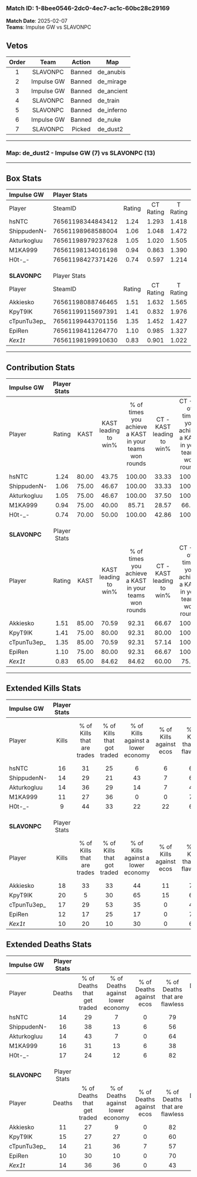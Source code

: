 ### Match ID: 1-8bee0546-2dc0-4ec7-ac1c-60bc28c29169  
**Match Date**: 2025-02-07  
**Teams**: Impulse GW vs SLAVONPC  

## Vetos  

| Order | Team | Action | Map |
| :---: | :--: | :----: | --- |
| 1 | SLAVONPC | Banned | de_anubis |
| 2 | Impulse GW | Banned | de_mirage |
| 3 | Impulse GW | Banned | de_ancient |
| 4 | SLAVONPC | Banned | de_train |
| 5 | SLAVONPC | Banned | de_inferno |
| 6 | Impulse GW | Banned | de_nuke |
| 7 | SLAVONPC | Picked | de_dust2 |

---  

### **Map**: de_dust2 - Impulse GW (7) vs SLAVONPC (13)  
---  

## Box Stats  

| **Impulse GW** | Player Stats      |        |           |          |       |      |       |         |        |      |     |
| :- | :- | :-: | :-: | :-: | :-: | :-: | :-: | :-: | :-: | :-: | :-: |
| Player         | SteamID           | Rating | CT Rating | T Rating | KAST  | ADR  | Kills | Assists | Deaths | K/D  | HS% |
| hsNTC          | 76561198344843412 |  1.24  |   1.293   |  1.418   | 80.00 | 77.4 |  16   |    5    |   14   | 1.14 | 75  |
| ShippudenN-    | 76561198968588004 |  1.06  |   1.048   |  1.472   | 75.00 | 81.4 |  14   |    2    |   16   | 0.88 | 57  |
| Akturkogluu    | 76561198979237628 |  1.05  |   1.020   |  1.505   | 75.00 | 63.4 |  14   |    2    |   14   | 1.00 | 64  |
| M1KA999        | 76561198134016198 |  0.94  |   0.863   |  1.390   | 75.00 | 77.4 |  11   |    7    |   16   | 0.69 | 54  |
| H0t-_-         | 76561198427371426 |  0.74  |   0.597   |  1.214   | 70.00 | 62.1 |   9   |    6    |   17   | 0.53 | 33  |
|                |                   |        |           |          |       |      |       |         |        |      |     |
|                |                   |        |           |          |       |      |       |         |        |      |     |
|                |                   |        |           |          |       |      |       |         |        |      |     |
| **SLAVONPC**   | Player Stats      |        |           |          |       |      |       |         |        |      |     |
| Player         | SteamID           | Rating | CT Rating | T Rating | KAST  | ADR  | Kills | Assists | Deaths | K/D  | HS% |
| Akkiesko       | 76561198088746465 |  1.51  |   1.632   |  1.565   | 85.00 | 98.4 |  18   |    6    |   11   | 1.64 | 50  |
| KpyT9lK        | 76561199115697391 |  1.41  |   0.832   |  1.976   | 75.00 | 96.3 |  20   |    6    |   15   | 1.33 | 50  |
| cTpunTu3ep_    | 76561199443701156 |  1.35  |   1.452   |  1.427   | 85.00 | 85.3 |  17   |    7    |   14   | 1.21 | 82  |
| EpiRen         | 76561198411264770 |  1.10  |   0.985   |  1.327   | 75.00 | 66.2 |  12   |    6    |   10   | 1.20 | 25  |
| _Kex1t_        | 76561198199910630 |  0.83  |   0.901   |  1.022   | 65.00 | 61.8 |  10   |    7    |   14   | 0.71 | 40  |
---  

## Contribution Stats  

| **Impulse GW** | Player Stats |       |                      |                                                        |                           |                                                             |                          |                                                            |
| :- | :-: | :-: | :-: | :-: | :-: | :-: | :-: | :-: |
| Player         |    Rating    | KAST  | KAST leading to win% | % of times you achieve a KAST in your teams won rounds | CT - KAST leading to win% | CT - % of times you achieve a KAST in your teams won rounds | T - KAST leading to win% | T - % of times you achieve a KAST in your teams won rounds |
| hsNTC          |     1.24     | 80.00 |        43.75         |                         100.00                         |           33.33           |                           100.00                            |          57.14           |                           100.00                           |
| ShippudenN-    |     1.06     | 75.00 |        46.67         |                         100.00                         |           33.33           |                           100.00                            |          66.67           |                           100.00                           |
| Akturkogluu    |     1.05     | 75.00 |        46.67         |                         100.00                         |           37.50           |                           100.00                            |          57.14           |                           100.00                           |
| M1KA999        |     0.94     | 75.00 |        40.00         |                         85.71                          |           28.57           |                            66.67                            |          50.00           |                           100.00                           |
| H0t-_-         |     0.74     | 70.00 |        50.00         |                         100.00                         |           42.86           |                           100.00                            |          57.14           |                           100.00                           |
|                |              |       |                      |                                                        |                           |                                                             |                          |                                                            |
|                |              |       |                      |                                                        |                           |                                                             |                          |                                                            |
|                |              |       |                      |                                                        |                           |                                                             |                          |                                                            |
| **SLAVONPC**   | Player Stats |       |                      |                                                        |                           |                                                             |                          |                                                            |
| Player         |    Rating    | KAST  | KAST leading to win% | % of times you achieve a KAST in your teams won rounds | CT - KAST leading to win% | CT - % of times you achieve a KAST in your teams won rounds | T - KAST leading to win% | T - % of times you achieve a KAST in your teams won rounds |
| Akkiesko       |     1.51     | 85.00 |        70.59         |                         92.31                          |           66.67           |                           100.00                            |          72.73           |                           88.89                            |
| KpyT9lK        |     1.41     | 75.00 |        80.00         |                         92.31                          |           80.00           |                           100.00                            |          80.00           |                           88.89                            |
| cTpunTu3ep_    |     1.35     | 85.00 |        70.59         |                         92.31                          |           57.14           |                           100.00                            |          80.00           |                           88.89                            |
| EpiRen         |     1.10     | 75.00 |        80.00         |                         92.31                          |           66.67           |                           100.00                            |          88.89           |                           88.89                            |
| _Kex1t_        |     0.83     | 65.00 |        84.62         |                         84.62                          |           60.00           |                            75.00                            |          100.00          |                           88.89                            |
---  

## Extended Kills Stats  

| **Impulse GW** | Player Stats |                            |                            |                                    |                         |                              |                                 |                                       |                    |           |
| :- | :-: | :-: | :-: | :-: | :-: | :-: | :-: | :-: | :-: | :-: |
| Player         |    Kills     | % of Kills that are trades | % of Kills that got traded | % of Kills against a lower economy | % of Kills against ecos | % of Kills that are flawless | % of Kills that are close duels | % of Kills that are assisted by flash | Pistol Round Kills | AWP Kills |
| hsNTC          |      16      |             31             |             25             |                 6                  |            6            |              63              |                6                |                   6                   |         0          |     3     |
| ShippudenN-    |      14      |             29             |             21             |                 43                 |            7            |              64              |                7                |                   0                   |         0          |     2     |
| Akturkogluu    |      14      |             36             |             29             |                 14                 |            7            |              43              |               21                |                   7                   |         0          |     4     |
| M1KA999        |      11      |             27             |             36             |                 0                  |            0            |              73              |                0                |                   0                   |         1          |     1     |
| H0t-_-         |      9       |             44             |             33             |                 22                 |           22            |              67              |               11                |                   0                   |         4          |     0     |
|                |              |                            |                            |                                    |                         |                              |                                 |                                       |                    |           |
|                |              |                            |                            |                                    |                         |                              |                                 |                                       |                    |           |
|                |              |                            |                            |                                    |                         |                              |                                 |                                       |                    |           |
| **SLAVONPC**   | Player Stats |                            |                            |                                    |                         |                              |                                 |                                       |                    |           |
| Player         |    Kills     | % of Kills that are trades | % of Kills that got traded | % of Kills against a lower economy | % of Kills against ecos | % of Kills that are flawless | % of Kills that are close duels | % of Kills that are assisted by flash | Pistol Round Kills | AWP Kills |
| Akkiesko       |      18      |             33             |             33             |                 44                 |           11            |              78              |                6                |                   0                   |         3          |     1     |
| KpyT9lK        |      20      |             5              |             30             |                 65                 |           15            |              65              |                5                |                   0                   |         2          |     0     |
| cTpunTu3ep_    |      17      |             29             |             53             |                 35                 |            0            |              41              |                6                |                   6                   |         0          |     1     |
| EpiRen         |      12      |             17             |             25             |                 17                 |            0            |              75              |                0                |                   0                   |         4          |     3     |
| _Kex1t_        |      10      |             20             |             10             |                 30                 |            0            |              60              |                0                |                  10                   |         0          |     0     |
## Extended Deaths Stats  

| **Impulse GW** | Player Stats |                             |                                   |                          |                               |                            |                           |               |
| :- | :-: | :-: | :-: | :-: | :-: | :-: | :-: | :-: |
| Player         |    Deaths    | % of Deaths that get traded | % of Deaths against lower economy | % of Deaths against ecos | % of Deaths that are flawless | % of Deaths that are close | % of Deaths while blinded | Deaths to AWP |
| hsNTC          |      14      |             29              |                 7                 |            0             |              79               |             0              |             0             |       2       |
| ShippudenN-    |      16      |             38              |                13                 |            6             |              56               |             6              |             6             |       1       |
| Akturkogluu    |      14      |             43              |                 7                 |            0             |              64               |             0              |             7             |       0       |
| M1KA999        |      16      |             31              |                13                 |            6             |              38               |             13             |             0             |       2       |
| H0t-_-         |      17      |             24              |                12                 |            6             |              82               |             0              |             0             |       4       |
|                |              |                             |                                   |                          |                               |                            |                           |               |
|                |              |                             |                                   |                          |                               |                            |                           |               |
|                |              |                             |                                   |                          |                               |                            |                           |               |
| **SLAVONPC**   | Player Stats |                             |                                   |                          |                               |                            |                           |               |
| Player         |    Deaths    | % of Deaths that get traded | % of Deaths against lower economy | % of Deaths against ecos | % of Deaths that are flawless | % of Deaths that are close | % of Deaths while blinded | Deaths to AWP |
| Akkiesko       |      11      |             27              |                 9                 |            0             |              82               |             9              |             9             |       0       |
| KpyT9lK        |      15      |             27              |                27                 |            0             |              60               |             13             |             7             |       3       |
| cTpunTu3ep_    |      14      |             21              |                36                 |            7             |              57               |             7              |             0             |       2       |
| EpiRen         |      10      |             30              |                10                 |            0             |              70               |             10             |             0             |       0       |
| _Kex1t_        |      14      |             36              |                36                 |            0             |              43               |             7              |             0             |       0       |
